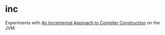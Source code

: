 # inc

Experiments with [An Incremental Approach to Compiler Construction](http://scheme2006.cs.uchicago.edu/11-ghuloum.pdf) on the JVM.
